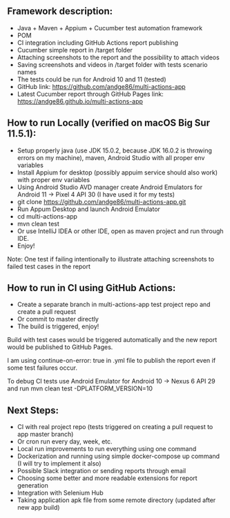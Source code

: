 ## Framework description:

- Java + Maven + Appium + Cucumber test automation framework
- POM 
- CI integration including GitHub Actions report publishing
- Cucumber simple report in /target folder
- Attaching screenshots to the report and the possibility to attach videos
- Saving screenshots and videos in /target folder with tests scenario names
- The tests could be run for Android 10 and 11 (tested)
- GitHub link: https://github.com/andge86/multi-actions-app
- Latest Cucumber report through GitHub Pages link: https://andge86.github.io/multi-actions-app


## How to run Locally (verified on macOS Big Sur 11.5.1):

- Setup properly java (use JDK 15.0.2, because JDK 16.0.2 is throwing errors on my machine), maven, Android Studio with all proper env variables
- Install Appium for desktop (possibly appuim service should also work) with proper env variables
- Using Android Studio AVD manager create Android Emulators for Android 11 -> Pixel 4 API 30 (I have used it for my tests)
- git clone https://github.com/andge86/multi-actions-app.git
- Run Appum Desktop and launch Android Emulator
- cd multi-actions-app
- mvn clean test
- Or use IntelliJ IDEA or other IDE, open as maven project and run through IDE.
- Enjoy!


Note: One test if failing intentionally to illustrate attaching screenshots to failed test cases in the report



## How to run in CI using GitHub Actions:

- Create a separate branch in multi-actions-app test project repo and create a pull request
- Or commit to master directly
- The build is triggered, enjoy!


Build with test cases would be triggered automatically and the new report would be published to GitHub Pages.

I am using continue-on-error: true in .yml file to publish the report even if some test failures occur.

To debug CI tests use Android Emulator for Android 10 -> Nexus 6 API 29 and run mvn clean test -DPLATFORM_VERSION=10



## Next Steps:

- CI with real project repo (tests triggered on creating a pull request to app master branch)
- Or cron run every day, week, etc.
- Local run improvements to run everything using one command
- Dockerization and running using simple docker-compose up command (I will try to implement it also)
- Possible Slack integration or sending reports through email
- Choosing some better and more readable extensions for report generation  
- Integration with Selenium Hub
- Taking application apk file from some remote directory (updated after new app build)
